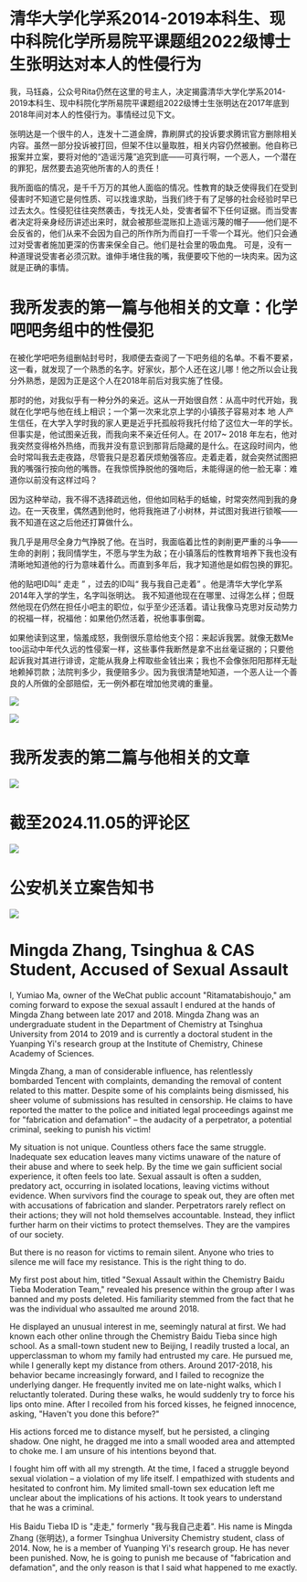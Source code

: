 # 清华大学化学系2014-2019本科生、现中科院化学所易院平课题组2022级博士生张明达对本人的性侵行为

我，马钰淼，公众号Rita仍然在这里的号主人，决定揭露清华大学化学系2014-2019本科生、现中科院化学所易院平课题组2022级博士生张明达在2017年底到2018年间对本人的性侵行为。事情经过见下文。

张明达是一个很牛的人，连发十二道金牌，靠刷屏式的投诉要求腾讯官方删除相关内容。虽然一部分投诉被打回，但架不住以量取胜，相关内容仍然被删。他自称已报案并立案，要将对他的“造谣污蔑”追究到底——可真行啊，一个恶人，一个潜在的罪犯，居然要去追究他所害的人的责任！

我所面临的情况，是千千万万的其他人面临的情况。性教育的缺乏使得我们在受到侵害时不知道它是何性质、可以找谁求助，当我们终于有了足够的社会经验时早已过去太久。性侵犯往往突然袭击，专找无人处，受害者留不下任何证据。而当受害者决定将亲身经历讲述出来时，就会被那些混账扣上造谣污蔑的帽子——他们是不会反省的，他们从来不会因为自己的所作所为而自打一千零一个耳光。他们只会通过对受害者施加更深的伤害来保全自己。他们是社会里的吸血鬼。
可是，没有一种道理说受害者必须沉默。谁伸手堵住我的嘴，我便要咬下他的一块肉来。因为这就是正确的事情。

# 我所发表的第一篇与他相关的文章：化学吧吧务组中的性侵犯

在被化学吧吧务组删帖封号时，我顺便去查阅了一下吧务组的名单。不看不要紧，这一看，就发现了一个熟悉的名字。好家伙，那个人还在这儿哪！他之所以会让我分外熟悉，是因为正是这个人在2018年前后对我实施了性侵。

那时的他，对我似乎有一种分外的亲近。这从一开始很自然：从高中时代开始，我就在化学吧与他在线上相识；一个第一次来北京上学的小镇孩子容易对本 地 人产生信任，在大学入学时我的家人更是近乎托孤般将我托付给了这位大一年的学长。但事实是，他试图亲近我，而我向来不亲近任何人。在 2017~ 2018 年左右，他对我突然变得格外热络，而我并没有意识到那背后隐藏的是什么。在这段时间内，他会时常叫我去走夜路，尽管我只是忍着厌烦勉强答应。走着走着，就会突然试图把我的嘴强行按向他的嘴唇。在我惊慌挣脱他的强吻后，未能得逞的他一脸无辜：难道你以前没有这样过吗？

因为这种举动，我不得不选择疏远他，但他如同粘手的蛞蝓，时常突然闯到我的身边。在一天夜里，偶然遇到他时，他将我拖进了小树林，并试图对我进行锁喉——我不知道在这之后他还打算做什么。

我几乎是用尽全身力气挣脱了他。在当时，我面临着比性的剥削更严重的斗争——生命的剥削；我同情学生，不愿与学生为敌；在小镇落后的性教育培养下我也没有清晰地知道他的行为意味着什么。而直到多年后，我才知道他是如假包换的罪犯。

他的贴吧ID叫“ 走走 ” ，过去的ID叫“ 我与我自己走着” 。他是清华大学化学系2014年入学的学生，名字叫张明达。 我不知道他现在在哪里、过得怎么样；但既然他现在仍然在担任小吧主的职位，似乎至少还活着。请让我像马克思对反动势力的祝福一样，祝福他：如果他仍然活着，祝他事事倒霉。

如果他读到这里，恼羞成怒，我倒很乐意给他支个招：来起诉我罢。就像无数Me too运动中年代久远的性侵案一样，这些事件我断然是拿不出丝毫证据的；只要他起诉我对其进行诽谤，定能从我身上榨取些金钱出来；我也不会像张阳阳那样无耻地赖掉罚款；法院判多少，我便赔多少。因为我很清楚地知道，一个恶人让一个善良的人所做的全部赔偿，无一例外都在增加他灵魂的重量。

![](img0.jpg)

![](img0.5.jpg)


# 我所发表的第二篇与他相关的文章

![](img1.jpg)

# 截至2024.11.05的评论区

![](img2.jpg)

# 公安机关立案告知书

![](img3.jpg)

# Mingda Zhang, Tsinghua & CAS Student, Accused of Sexual Assault

I, Yumiao Ma, owner of the WeChat public account "Ritamatabishoujo," am coming forward to expose the sexual assault I endured at the hands of Mingda Zhang between late 2017 and 2018. Mingda Zhang was an undergraduate student in the Department of Chemistry at Tsinghua University from 2014 to 2019 and is currently a doctoral student in the Yuanping Yi's research group at the Institute of Chemistry, Chinese Academy of Sciences.

Mingda Zhang, a man of considerable influence, has relentlessly bombarded Tencent with complaints, demanding the removal of content related to this matter. Despite some of his complaints being dismissed, his sheer volume of submissions has resulted in censorship. He claims to have reported the matter to the police and initiated legal proceedings against me for "fabrication and defamation" – the audacity of a perpetrator, a potential criminal, seeking to punish his victim!

My situation is not unique. Countless others face the same struggle. Inadequate sex education leaves many victims unaware of the nature of their abuse and where to seek help. By the time we gain sufficient social experience, it often feels too late. Sexual assault is often a sudden, predatory act, occurring in isolated locations, leaving victims without evidence. When survivors find the courage to speak out, they are often met with accusations of fabrication and slander. Perpetrators rarely reflect on their actions; they will not hold themselves accountable. Instead, they inflict further harm on their victims to protect themselves. They are the vampires of our society.

But there is no reason for victims to remain silent. Anyone who tries to silence me will face my resistance. This is the right thing to do.

My first post about him, titled "Sexual Assault within the Chemistry Baidu Tieba Moderation Team," revealed his presence within the group after I was banned and my posts deleted. His familiarity stemmed from the fact that he was the individual who assaulted me around 2018.

He displayed an unusual interest in me, seemingly natural at first. We had known each other online through the Chemistry Baidu Tieba since high school. As a small-town student new to Beijing, I readily trusted a local, an upperclassman to whom my family had entrusted my care. He pursued me, while I generally kept my distance from others. Around 2017-2018, his behavior became increasingly forward, and I failed to recognize the underlying danger. He frequently invited me on late-night walks, which I reluctantly tolerated. During these walks, he would suddenly try to force his lips onto mine. After I recoiled from his forced kisses, he feigned innocence, asking, "Haven't you done this before?"

His actions forced me to distance myself, but he persisted, a clinging shadow. One night, he dragged me into a small wooded area and attempted to choke me. I am unsure of his intentions beyond that.

I fought him off with all my strength. At the time, I faced a struggle beyond sexual violation – a violation of my life itself. I empathized with students and hesitated to confront him. My limited small-town sex education left me unclear about the implications of his actions. It took years to understand that he was a criminal.

His Baidu Tieba ID is "走走," formerly "我与我自己走着". His name is Mingda Zhang (张明达), a former Tsinghua University Chemistry student, class of 2014. Now, he is a member of Yuanping Yi's research group. He has never been punished. Now, he is going to punish me because of "fabrication and defamation", and the only reason is that I said what happened to me exactly.
